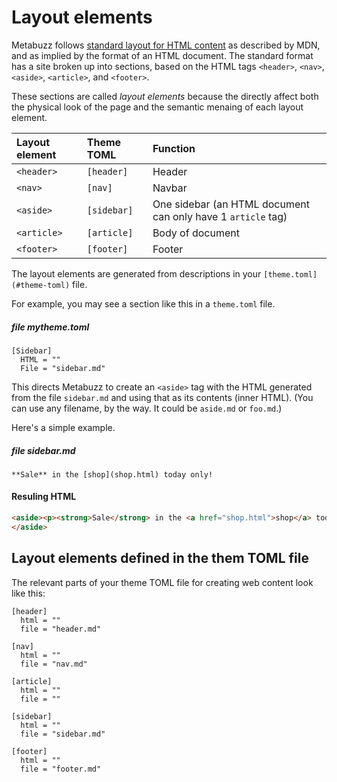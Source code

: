 # Layout elements

Metabuzz follows [standard layout for HTML content](https://developer.mozilla.org/en-US/docs/Learn/HTML/Introduction_to_HTML/Document_and_website_structure#HTML_layout_elements_in_more_detail) 
as described by MDN, and as implied by the format of an HTML document.
The standard format has a site broken up into sections, based on the HTML tags
`<header>`, `<nav>`, `<aside>`, `<article>`, and `<footer>`.

These sections are called *layout elements* because the directly affect
both the physical look of the page and the semantic menaing of each
layout element.

| Layout element  | Theme TOML  | Function   |
| :-------------- | :--------   |:-----------|
| `<header>`      | `[header]`  | Header     |
| `<nav>`         | `[nav]`     | Navbar     |
| `<aside>`       | `[sidebar]` | One sidebar (an HTML document can only have 1 `article` tag) |
| `<article>`    | `[article]`  | Body of document |
| `<footer>`     | `[footer]`  | Footer     |

The layout elements are generated from descriptions in your `[theme.toml](#theme-toml)`
file.

For example, you may see a section like this in a `theme.toml` file.

##### file mytheme.toml
```
[Sidebar]
  HTML = ""
  File = "sidebar.md"
```

This directs Metabuzz to create an `<aside>` tag with the HTML generated from the
file `sidebar.md` and using that as its contents (inner HTML). (You can use
any filename, by the way. It could be `aside.md` or `foo.md`.)

Here's a simple example.

##### file sidebar.md
```
**Sale** in the [shop](shop.html) today only!
```

#### Resuling HTML
```html
<aside><p><strong>Sale</strong> in the <a href="shop.html">shop</a> today only!</p>          
</aside>  
```


## Layout elements defined in the them TOML file

The relevant parts of your theme TOML file for 
creating web content look like this:

```
[header]
  html = ""
  file = "header.md"

[nav] 
  html = ""
  file = "nav.md"

[article]
  html = ""
  file = ""

[sidebar]
  html = ""
  file = "sidebar.md"

[footer]
  html = ""
  file = "footer.md"
```


